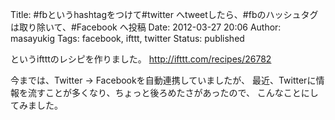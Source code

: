 Title: #fbというhashtagをつけて#twitter へtweetしたら、#fbのハッシュタグは取り除いて、#Facebook へ投稿
Date: 2012-03-27 20:06
Author: masayukig
Tags: facebook, ifttt, twitter
Status: published

というiftttのレシピを作りました。
<http://ifttt.com/recipes/26782>

今までは、Twitter -&gt; Facebookを自動連携していましたが、
最近、Twitterに情報を流すことが多くなり、ちょっと後ろめたさがあったので、
こんなことにしてみました。
